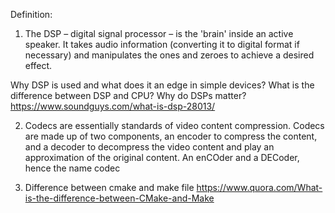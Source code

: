 
Definition: 
1. The DSP – digital signal processor – is the 'brain' inside an active speaker. It takes audio information (converting it to digital format if necessary) and manipulates the ones 
and zeroes to achieve a desired effect.

Why DSP is used and what does it an edge in simple devices?
What is the difference between DSP and CPU?
Why do DSPs matter?
https://www.soundguys.com/what-is-dsp-28013/


2. Codecs are essentially standards of video content compression. Codecs are made up of two components, an encoder to compress the content, and a decoder to decompress the video content and play an approximation of the original content. An enCOder and a DECoder, hence the name codec

3. Difference between cmake and make file
https://www.quora.com/What-is-the-difference-between-CMake-and-Make


